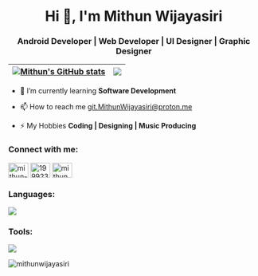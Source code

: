 <h1 align="center">Hi 👋, I'm Mithun Wijayasiri</h1>
<h3 align="center">Android Developer | Web Developer | UI Designer | Graphic Designer</h3>

| <a href="#"><img align="center" src="https://github-readme-stats.vercel.app/api?username=MithunWijayasiri&theme=codeSTACKr" alt="Mithun's GitHub stats" /></a> | <a href="#"><img align="center" src="https://github-readme-stats.vercel.app/api/top-langs/?username=MithunWijayasiri&layout=compact" /></a> |
| ------------- | ------------- |

- 🌱 I’m currently learning **Software Development**

- 📫 How to reach me git.MithunWijayasiri@proton.me

- ⚡ My Hobbies **Coding | Designing | Music Producing**

<h3 align="left">Connect with me:</h3>
<p align="left">
<a href="https://linkedin.com/in/mithun-wijayasiri-b28234248" target="blank"><img align="center" src="https://raw.githubusercontent.com/rahuldkjain/github-profile-readme-generator/master/src/images/icons/Social/linked-in-alt.svg" alt="mithun-wijayasiri-b28234248" height="30" width="40" /></a>
<a href="https://stackoverflow.com/users/19992347" target="blank"><img align="center" src="https://raw.githubusercontent.com/rahuldkjain/github-profile-readme-generator/master/src/images/icons/Social/stack-overflow.svg" alt="19992347" height="30" width="40" /></a>
<a href="https://dev.to/mithunwijayasiri" target="blank"><img align="center" src="https://raw.githubusercontent.com/rahuldkjain/github-profile-readme-generator/master/src/images/icons/Social/devto.svg" alt="mithunwijayasiri" height="30" width="40" /></a>
</p>

<h3 align="left">Languages:</h3>

<p align="left">
  <a href="#">
    <img src="https://skillicons.dev/icons?i=java,html,css,js,bootstrap,c,cpp,kotlin" />
  </a>
</p>

<h3 align="left">Tools:</h3>

<p align="left">
  <a href="#">
    <img src="https://skillicons.dev/icons?i=androidstudio,vscode,figma,eclipse" />
  </a>
</p>

<p align="left"> <img src="https://komarev.com/ghpvc/?username=mithunwijayasiri&label=Profile%20views&color=0e75b6&style=flat" alt="mithunwijayasiri" /> </p>

